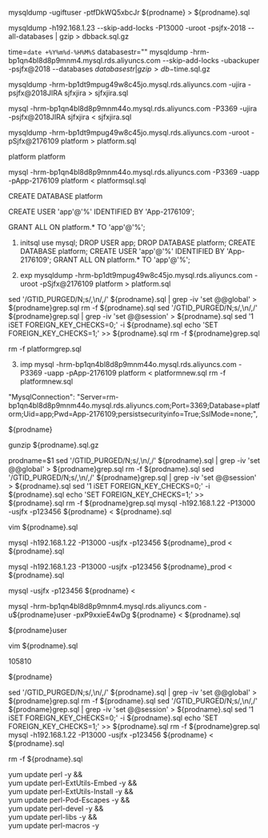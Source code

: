 
mysqldump -ugiftuser -ptfDkWQ5xbcJr ${prodname} > ${prodname}.sql

mysqldump -h192.168.1.23 --skip-add-locks -P13000 -uroot -psjfx-2018 --all-databases | gzip > dbback.sql.gz

time=`date +%Y%m%d-%H%M%S`
databasestr=""
mysqldump -hrm-bp1qn4bl8d8p9mnm4.mysql.rds.aliyuncs.com --skip-add-locks -ubackuper -psjfx@2018 --databases $databasestr | gzip > db-$time.sql.gz





 mysqldump -hrm-bp1dt9mpug49w8c45jo.mysql.rds.aliyuncs.com -ujira -psjfx@2018JIRA sjfxjira > sjfxjira.sql



mysql -hrm-bp1qn4bl8d8p9mnm44o.mysql.rds.aliyuncs.com -P3369 -ujira -psjfx@2018JIRA sjfxjira < sjfxjira.sql


mysqldump -hrm-bp1dt9mpug49w8c45jo.mysql.rds.aliyuncs.com -uroot -pSjfx@2176109 platform > platform.sql

platform
platform

mysql -hrm-bp1qn4bl8d8p9mnm44o.mysql.rds.aliyuncs.com -P3369 -uapp -pApp-2176109 platform < platformsql.sql

CREATE DATABASE platform

CREATE USER 'app'@'%' IDENTIFIED BY 'App-2176109';

GRANT ALL ON platform.* TO 'app'@'%';


1. initsql
use mysql;
DROP USER  app;
DROP DATABASE platform;
CREATE DATABASE platform;
CREATE USER 'app'@'%' IDENTIFIED BY 'App-2176109';
GRANT ALL ON platform.* TO 'app'@'%';

2. exp
mysqldump -hrm-bp1dt9mpug49w8c45jo.mysql.rds.aliyuncs.com -uroot -pSjfx@2176109 platform > platform.sql

sed '/GTID_PURGED/N;s/,\n/,/' ${prodname}.sql | grep -iv 'set @@global' > ${prodname}grep.sql
rm -f ${prodname}.sql
sed '/GTID_PURGED/N;s/,\n/,/' ${prodname}grep.sql | grep -iv 'set @@session' > ${prodname}.sql
sed '1 iSET FOREIGN_KEY_CHECKS=0;' -i ${prodname}.sql
echo 'SET FOREIGN_KEY_CHECKS=1;' >> ${prodname}.sql
rm -f ${prodname}grep.sql

rm -f platformgrep.sql

3. imp
mysql -hrm-bp1qn4bl8d8p9mnm44o.mysql.rds.aliyuncs.com -P3369 -uapp -pApp-2176109 platform < platformnew.sql
rm -f platformnew.sql

"MysqlConnection": "Server=rm-bp1qn4bl8d8p9mnm44o.mysql.rds.aliyuncs.com;Port=3369;Database=platform;Uid=app;Pwd=App-2176109;persistsecurityinfo=True;SslMode=none;",

${prodname}

gunzip ${prodname}.sql.gz


prodname=$1
sed '/GTID_PURGED/N;s/,\n/,/' ${prodname}.sql | grep -iv 'set @@global' > ${prodname}grep.sql
rm -f ${prodname}.sql
sed '/GTID_PURGED/N;s/,\n/,/' ${prodname}grep.sql | grep -iv 'set @@session' > ${prodname}.sql
sed '1 iSET FOREIGN_KEY_CHECKS=0;' -i ${prodname}.sql
echo 'SET FOREIGN_KEY_CHECKS=1;' >> ${prodname}.sql
rm -f ${prodname}grep.sql
mysql -h192.168.1.22 -P13000 -usjfx -p123456 ${prodname} < ${prodname}.sql


vim ${prodname}.sql


mysql -h192.168.1.22 -P13000 -usjfx -p123456 ${prodname}_prod < ${prodname}.sql

mysql -h192.168.1.23 -P13000 -usjfx -p123456 ${prodname}_prod < ${prodname}.sql

mysql -usjfx -p123456 ${prodname} < 

mysql -hrm-bp1qn4bl8d8p9mnm4.mysql.rds.aliyuncs.com -u${prodname}user -pxP9xxieE4wDg ${prodname} < ${prodname}.sql

${prodname}user

vim ${prodname}.sql

105810

${prodname}

sed '/GTID_PURGED/N;s/,\n/,/' ${prodname}.sql | grep -iv 'set @@global' > ${prodname}grep.sql
rm -f ${prodname}.sql
sed '/GTID_PURGED/N;s/,\n/,/' ${prodname}grep.sql | grep -iv 'set @@session' > ${prodname}.sql
sed '1 iSET FOREIGN_KEY_CHECKS=0;' -i ${prodname}.sql
echo 'SET FOREIGN_KEY_CHECKS=1;' >> ${prodname}.sql
rm -f ${prodname}grep.sql
mysql -h192.168.1.22 -P13000 -usjfx -p123456 ${prodname} < ${prodname}.sql

rm -f ${prodname}.sql



yum update perl -y && \
yum update perl-ExtUtils-Embed -y && \
yum update perl-ExtUtils-Install -y && \
yum update perl-Pod-Escapes -y && \
yum update perl-devel -y && \
yum update perl-libs -y && \
yum update perl-macros -y 

